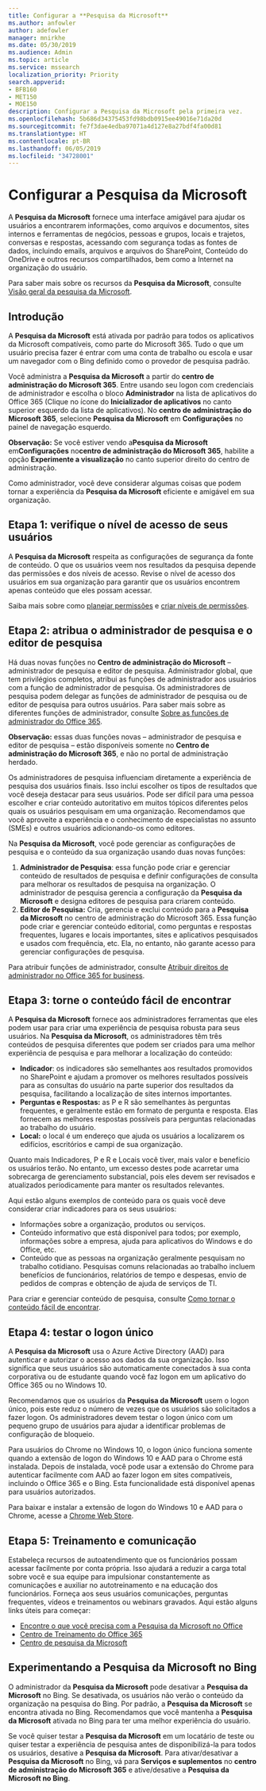 ```yaml
---
title: Configurar a **Pesquisa da Microsoft**
ms.author: anfowler
author: adefowler
manager: mnirkhe
ms.date: 05/30/2019
ms.audience: Admin
ms.topic: article
ms.service: mssearch
localization_priority: Priority
search.appverid:
- BFB160
- MET150
- MOE150
description: Configurar a Pesquisa da Microsoft pela primeira vez.
ms.openlocfilehash: 5b686d34375453fd98bdb0915ee49016e71da20d
ms.sourcegitcommit: fe7f3dae4edba97071a4d127e8a27bdf4fa00d81
ms.translationtype: HT
ms.contentlocale: pt-BR
ms.lasthandoff: 06/05/2019
ms.locfileid: "34728001"
---
```

# <a name="set-up-microsoft-search"></a>Configurar a Pesquisa da Microsoft

A **Pesquisa da Microsoft** fornece uma interface amigável para ajudar os usuários a encontrarem informações, como arquivos e documentos, sites internos e ferramentas de negócios, pessoas e grupos, locais e trajetos, conversas e respostas, acessando com segurança todas as fontes de dados, incluindo emails, arquivos e arquivos do SharePoint, Conteúdo do OneDrive e outros recursos compartilhados, bem como a Internet na organização do usuário.

Para saber mais sobre os recursos da **Pesquisa da Microsoft**, consulte [Visão geral da pesquisa da Microsoft](overview-microsoft-search.md).

## <a name="get-started"></a>Introdução

A **Pesquisa da Microsoft** está ativada por padrão para todos os aplicativos da Microsoft compatíveis, como parte do Microsoft 365. Tudo o que um usuário precisa fazer é entrar com uma conta de trabalho ou escola e usar um navegador com o Bing definido como o provedor de pesquisa padrão.

Você administra a **Pesquisa da Microsoft** a partir do **centro de administração do Microsoft 365**. Entre usando seu logon com credenciais de administrador e escolha o bloco **Administrador** na lista de aplicativos do Office 365 (Clique no ícone do **Inicializador de aplicativos** no canto superior esquerdo da lista de aplicativos). No **centro de administração do Microsoft 365**, selecione **Pesquisa da Microsoft** em **Configurações** no painel de navegação esquerdo. 

**Observação:** Se você estiver vendo a**Pesquisa da Microsoft** em**Configurações** no**centro de administração do Microsoft 365**, habilite a opção **Experimente a visualização** no canto superior direito do centro de administração. 

Como administrador, você deve considerar algumas coisas que podem tornar a experiência da **Pesquisa da Microsoft** eficiente e amigável em sua organização.

## <a name="step-1-check-access-level-of-your-users"></a>Etapa 1: verifique o nível de acesso de seus usuários

A **Pesquisa da Microsoft** respeita as configurações de segurança da fonte de conteúdo. O que os usuários veem nos resultados da pesquisa depende das permissões e dos níveis de acesso. Revise o nível de acesso dos usuários em sua organização para garantir que os usuários encontrem apenas conteúdo que eles possam acessar.

Saiba mais sobre como [planejar permissões](https://docs.microsoft.com/pt-BR/sharepoint/plan-your-permissions-strategy) e [criar níveis de permissões](https://docs.microsoft.com/pt-BR/sharepoint/how-to-create-and-edit-permission-levels).

## <a name="step-2-assign-search-admin-and-search-editor"></a>Etapa 2: atribua o administrador de pesquisa e o editor de pesquisa

Há duas novas funções no **Centro de administração do Microsoft** – administrador de pesquisa e editor de pesquisa.  Administrador global, que tem privilégios completos, atribui as funções de administrador aos usuários com a função de administrador de pesquisa. Os administradores de pesquisa podem delegar as funções de administrador de pesquisa ou de editor de pesquisa para outros usuários. Para saber mais sobre as diferentes funções de administrador, consulte [Sobre as funções de administrador do Office 365](https://docs.microsoft.com/office365/admin/add-users/about-admin-roles?view=o365-worldwide).

**Observação:** essas duas funções novas – administrador de pesquisa e editor de pesquisa – estão disponíveis somente no **Centro de administração do Microsoft 365**, e não no portal de administração herdado. 

Os administradores de pesquisa influenciam diretamente a experiência de pesquisa dos usuários finais. Isso inclui escolher os tipos de resultados que você deseja destacar para seus usuários. Pode ser difícil para uma pessoa escolher e criar conteúdo autoritativo em muitos tópicos diferentes pelos quais os usuários pesquisam em uma organização. Recomendamos que você aproveite a experiência e o conhecimento de especialistas no assunto (SMEs) e outros usuários adicionando-os como editores. 

Na **Pesquisa da Microsoft**, você pode gerenciar as configurações de pesquisa e o conteúdo da sua organização usando duas novas funções:
1. **Administrador de Pesquisa**: essa função pode criar e gerenciar conteúdo de resultados de pesquisa e definir configurações de consulta para melhorar os resultados de pesquisa na organização. O administrador de pesquisa gerencia a configuração da **Pesquisa da Microsoft** e designa editores de pesquisa para criarem conteúdo.
2. **Editor de Pesquisa:** Cria, gerencia e exclui conteúdo para a **Pesquisa da Microsoft** no centro de administração do Microsoft 365. Essa função pode criar e gerenciar conteúdo editorial, como perguntas e respostas frequentes, lugares e locais importantes, sites e aplicativos pesquisados e usados com frequência, etc. Ela, no entanto, não garante acesso para gerenciar configurações de pesquisa.

Para atribuir funções de administrador, consulte [Atribuir direitos de administrador no Office 365 for business](https://docs.microsoft.com/pt-BR/office365/admin/add-users/assign-admin-roles?view=o365-worldwide).

## <a name="step-3-make-content-easy-to-find"></a>Etapa 3: torne o conteúdo fácil de encontrar 

A **Pesquisa da Microsoft** fornece aos administradores ferramentas que eles podem usar para criar uma experiência de pesquisa robusta para seus usuários. Na **Pesquisa da Microsoft**, os administradores têm três conteúdos de pesquisa diferentes que podem ser criados para uma melhor experiência de pesquisa e para melhorar a localização do conteúdo:
- **Indicador**: os indicadores são semelhantes aos resultados promovidos no SharePoint e ajudam a promover os melhores resultados possíveis para as consultas do usuário na parte superior dos resultados da pesquisa, facilitando a localização de sites internos importantes. 
- **Perguntas e Respostas:** as P e R são semelhantes às perguntas frequentes, e geralmente estão em formato de pergunta e resposta. Elas fornecem as melhores respostas possíveis para perguntas relacionadas ao trabalho do usuário.
- **Local:** o local é um endereço que ajuda os usuários a localizarem os edifícios, escritórios e campi de sua organização. 

Quanto mais Indicadores, P e R e Locais você tiver, mais valor e benefício os usuários terão. No entanto, um excesso destes pode acarretar uma sobrecarga de gerenciamento substancial, pois eles devem ser revisados e atualizados periodicamente para manter os resultados relevantes.

Aqui estão alguns exemplos de conteúdo para os quais você deve considerar criar indicadores para os seus usuários:
- Informações sobre a organização, produtos ou serviços.
- Conteúdo informativo que está disponível para todos; por exemplo, informações sobre a empresa, ajuda para aplicativos do Windows e do Office, etc. 
- Conteúdo que as pessoas na organização geralmente pesquisam no trabalho cotidiano. Pesquisas comuns relacionadas ao trabalho incluem benefícios de funcionários, relatórios de tempo e despesas, envio de pedidos de compras e obtenção de ajuda de serviços de TI. 

Para criar e gerenciar conteúdo de pesquisa, consulte [Como tornar o conteúdo fácil de encontrar](make-content-easy-to-find.md).

## <a name="step-4-test-single-sign-on"></a>Etapa 4: testar o logon único
A **Pesquisa da Microsoft** usa o Azure Active Directory (AAD) para autenticar e autorizar o acesso aos dados da sua organização.  Isso significa que seus usuários são automaticamente conectados à sua conta corporativa ou de estudante quando você faz logon em um aplicativo do Office 365 ou no Windows 10.

Recomendamos que os usuários da **Pesquisa da Microsoft** usem o logon único, pois este reduz o número de vezes que os usuários são solicitados a fazer logon. Os administradores devem testar o logon único com um pequeno grupo de usuários para ajudar a identificar problemas de configuração de bloqueio. 

Para usuários do Chrome no Windows 10, o logon único funciona somente quando a extensão de logon do Windows 10 e AAD para o Chrome está instalada. Depois de instalada, você pode usar a extensão do Chrome para autenticar facilmente com AAD ao fazer logon em sites compatíveis, incluindo o Office 365 e o Bing. Esta funcionalidade está disponível apenas para usuários autorizados. 

Para baixar e instalar a extensão de logon do Windows 10 e AAD para o Chrome, acesse a [Chrome Web Store](https://go.microsoft.com/fwlink/?linkid=2090961).

## <a name="step-5-training-and-communication"></a>Etapa 5: Treinamento e comunicação
Estabeleça recursos de autoatendimento que os funcionários possam acessar facilmente por conta própria. Isso ajudará a reduzir a carga total sobre você e sua equipe para impulsionar constantemente as comunicações e auxiliar no autotreinamento e na educação dos funcionários. Forneça aos seus usuários comunicações, perguntas frequentes, vídeos e treinamentos ou webinars gravados. Aqui estão alguns links úteis para começar:
- [Encontre o que você precisa com a Pesquisa da Microsoft no Office](https://support.office.com/article/find-what-you-need-with-microsoft-search-in-office-2457d4d8-48a8-4ad4-ab89-5a0657aa8446?ui=en-US&rs=en-US&ad=US)
- [Centro de Treinamento do Office 365](https://support.office.com/office-training-center)
- 
  [Centro de pesquisa da Microsoft](https://support.office.com/pt-BR/article/-working-title-microsoft-search-center-b8bf5a2c-7515-40a9-9a6a-b8ed382c86bc?ui=en-US&rs=en-US&ad=US)

## <a name="trying-out-microsoft-search-in-bing"></a>Experimentando a **Pesquisa da Microsoft** no Bing 
O administrador da **Pesquisa da Microsoft** pode desativar a **Pesquisa da Microsoft** no Bing. Se desativada, os usuários não verão o conteúdo da organização na pesquisa do Bing. Por padrão, a **Pesquisa da Microsoft** se encontra ativada no Bing. Recomendamos que você mantenha a **Pesquisa da Microsoft** ativada no Bing para ter uma melhor experiência do usuário. 

Se você quiser testar a **Pesquisa da Microsoft** em um locatário de teste ou quiser testar a experiência de pesquisa antes de disponibilizá-la para todos os usuários, desative a **Pesquisa da Microsoft**.
Para ativar/desativar a **Pesquisa da Microsoft** no Bing, vá para **Serviços e suplementos** no **centro de administração do Microsoft 365** e ative/desative a **Pesquisa da Microsoft no Bing**.
